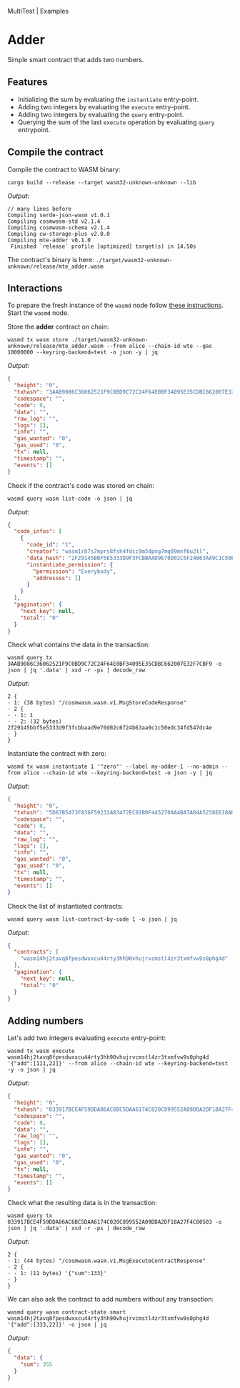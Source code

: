 MultiTest | Examples

# Adder

Simple smart contract that adds two numbers.

## Features
- Initializing the sum by evaluating the `instantiate` entry-point.
- Adding two integers by evaluating the `execute` entry-point.
- Adding two integers by evaluating the `query` entry-point.
- Querying the sum of the last `execute` operation by evaluating `query` entrypoint. 

## Compile the contract

Compile the contract to WASM binary:

```shell
cargo build --release --target wasm32-unknown-unknown --lib
```

_Output:_
```text
// many lines before
Compiling serde-json-wasm v1.0.1
Compiling cosmwasm-std v2.1.4
Compiling cosmwasm-schema v2.1.4
Compiling cw-storage-plus v2.0.0
Compiling mte-adder v0.1.0
 Finished `release` profile [optimized] target(s) in 14.50s
```

The contract's binary is here: `./target/wasm32-unknown-unknown/release/mte_adder.wasm`

## Interactions

To prepare the fresh instance of the `wasmd` node follow [these instructions](../WASMD.md). Start the `wasmd` node.
 
Store the **adder** contract on chain: 

```shell
wasmd tx wasm store ./target/wasm32-unknown-unknown/release/mte_adder.wasm --from alice --chain-id wte --gas 10000000 --keyring-backend=test -o json -y | jq
```

_Output:_
```json
{
  "height": "0",
  "txhash": "3AAB9086C36062521F9C0BD9C72C24F64E0BF34095E35CDBC662007E32F7CBF9",
  "codespace": "",
  "code": 0,
  "data": "",
  "raw_log": "",
  "logs": [],
  "info": "",
  "gas_wanted": "0",
  "gas_used": "0",
  "tx": null,
  "timestamp": "",
  "events": []
}
```

Check if the contract's code was stored on chain: 

```shell
wasmd query wasm list-code -o json | jq
```

_Output:_
```json
{
  "code_infos": [
    {
      "code_id": "1",
      "creator": "wasm1r87s7mprs8fsh4fdcc9m5dpng7mq09mnf6u2tl",
      "data_hash": "2F29145BBF5E5333D9F3FCBBAAD9E70D02C6F24B63AA9C1C50EDC34FD547DC4E",
      "instantiate_permission": {
        "permission": "Everybody",
        "addresses": []
      }
    }
  ],
  "pagination": {
    "next_key": null,
    "total": "0"
  }
}
```

Check what contains the data in the transaction: 

```shell
wasmd query tx 3AAB9086C36062521F9C0BD9C72C24F64E0BF34095E35CDBC662007E32F7CBF9 -o json | jq '.data' | xxd -r -ps | decode_raw
```

_Output:_
```text
2 {
· 1: (38 bytes) "/cosmwasm.wasm.v1.MsgStoreCodeResponse"
· 2 {
· · 1: 1
· · 2: (32 bytes) 2f29145bbf5e5333d9f3fcbbaad9e70d02c6f24b63aa9c1c50edc34fd547dc4e
· }
}
```

Instantiate the contract with zero:

```shell
wasmd tx wasm instantiate 1 '"zero"' --label my-adder-1 --no-admin --from alice --chain-id wte --keyring-backend=test -o json -y | jq
```

_Output:_
```json
{
  "height": "0",
  "txhash": "5D67B5473F836F59232A83472EC91B0F445270AA4BA7A04A5238E618AD2D24BC",
  "codespace": "",
  "code": 0,
  "data": "",
  "raw_log": "",
  "logs": [],
  "info": "",
  "gas_wanted": "0",
  "gas_used": "0",
  "tx": null,
  "timestamp": "",
  "events": []
}
```

Check the list of instantiated contracts:

```shell
wasmd query wasm list-contract-by-code 1 -o json | jq
```

_Output:_
```json
{
  "contracts": [
    "wasm14hj2tavq8fpesdwxxcu44rty3hh90vhujrvcmstl4zr3txmfvw9s0phg4d"
  ],
  "pagination": {
    "next_key": null,
    "total": "0"
  }
}
```

## Adding numbers

Let's add two integers evaluating `execute` entry-point:

```shell
wasmd tx wasm execute wasm14hj2tavq8fpesdwxxcu44rty3hh90vhujrvcmstl4zr3txmfvw9s0phg4d '{"add":[111,22]}' --from alice --chain-id wte --keyring-backend=test -y -o json | jq
```

_Output:_
```json
{
  "height": "0",
  "txhash": "033917BCE4F59DDA86AC6BC5DAA6174C020C899552A09DDA2DF18A27F4C80503",
  "codespace": "",
  "code": 0,
  "data": "",
  "raw_log": "",
  "logs": [],
  "info": "",
  "gas_wanted": "0",
  "gas_used": "0",
  "tx": null,
  "timestamp": "",
  "events": []
}
```

Check what the resulting data is in the transaction:

```shell
wasmd query tx 033917BCE4F59DDA86AC6BC5DAA6174C020C899552A09DDA2DF18A27F4C80503 -o json | jq '.data' | xxd -r -ps | decode_raw
```

_Output:_
```text
2 {
· 1: (44 bytes) "/cosmwasm.wasm.v1.MsgExecuteContractResponse"
· 2 {
· · 1: (11 bytes) '{"sum":133}'
· }
}
```

We can also ask the contract to add numbers without any transaction:

```shell
wasmd query wasm contract-state smart wasm14hj2tavq8fpesdwxxcu44rty3hh90vhujrvcmstl4zr3txmfvw9s0phg4d '{"add":[333,22]}' -o json | jq
```

_Output:_
```json
{
  "data": {
    "sum": 355
  }
}
```
